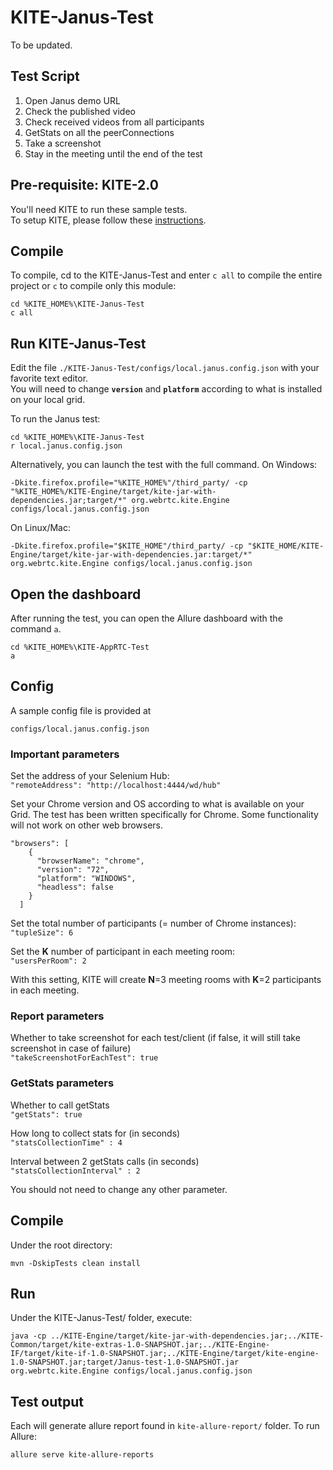 #  KITE-Janus-Test


To be updated.

## Test Script


1.	Open Janus demo URL
2.	Check the published video
3.	Check received videos from all participants
4.	GetStats on all the peerConnections
5.	Take a screenshot
6.	Stay in the meeting until the end of the test


## Pre-requisite: KITE-2.0

You'll need KITE to run these sample tests.  
To setup KITE, please follow these [instructions](https://github.com/webrtc/KITE/blob/master/README.md).   

## Compile

To compile, cd to the KITE-Janus-Test and enter `c all` to compile the entire project or `c` to compile only this module:
```
cd %KITE_HOME%\KITE-Janus-Test
c all
```

## Run KITE-Janus-Test

Edit the file `./KITE-Janus-Test/configs/local.janus.config.json` with your favorite text editor.  
You will need to change __`version`__ and __`platform`__ according to what is installed on your local grid.

To run the Janus test:
```
cd %KITE_HOME%\KITE-Janus-Test
r local.janus.config.json
```

Alternatively, you can launch the test with the full command.
On Windows:  
```
-Dkite.firefox.profile="%KITE_HOME%"/third_party/ -cp "%KITE_HOME%/KITE-Engine/target/kite-jar-with-dependencies.jar;target/*" org.webrtc.kite.Engine configs/local.janus.config.json
```
On Linux/Mac:  
```
-Dkite.firefox.profile="$KITE_HOME"/third_party/ -cp "$KITE_HOME/KITE-Engine/target/kite-jar-with-dependencies.jar:target/*" org.webrtc.kite.Engine configs/local.janus.config.json
```

## Open the dashboard

After running the test, you can open the Allure dashboard with the command `a`.
```
cd %KITE_HOME%\KITE-AppRTC-Test
a
```

## Config
 
 A sample config file is provided at  
 
 `configs/local.janus.config.json`  

### Important parameters 

Set the address of your Selenium Hub:  
  `"remoteAddress": "http://localhost:4444/wd/hub"`  
  
Set your Chrome version and OS according to what is available on your Grid. The test has been written specifically for Chrome. Some functionality will not work on other web browsers.
```
"browsers": [
    {
      "browserName": "chrome",
      "version": "72",
      "platform": "WINDOWS",
      "headless": false
    }
  ]
```


Set the total number of participants (= number of Chrome instances):  
`"tupleSize": 6`  

Set the **K** number of participant in each meeting room:  
`"usersPerRoom": 2`  

With this setting, KITE will create **N**=3 meeting rooms with **K**=2 participants in each meeting.  


### Report parameters

Whether to take screenshot for each test/client (if false, it will still take screenshot in case of failure)     
`"takeScreenshotForEachTest": true`  


### GetStats parameters

Whether to call getStats  
`"getStats": true`  

How long to collect stats for (in seconds)  
`"statsCollectionTime" : 4`  

Interval between 2 getStats calls (in seconds)  
`"statsCollectionInterval" : 2`



You should not need to change any other parameter.


## Compile

Under the root directory:  
``` 
mvn -DskipTests clean install 
``` 

## Run

Under the KITE-Janus-Test/ folder, execute:  
```
java -cp ../KITE-Engine/target/kite-jar-with-dependencies.jar;../KITE-Common/target/kite-extras-1.0-SNAPSHOT.jar;../KITE-Engine-IF/target/kite-if-1.0-SNAPSHOT.jar;../KITE-Engine/target/kite-engine-1.0-SNAPSHOT.jar;target/Janus-test-1.0-SNAPSHOT.jar org.webrtc.kite.Engine configs/local.janus.config.json
```


## Test output

Each will generate allure report found in `kite-allure-report/` folder.
To run Allure:
```
allure serve kite-allure-reports
```





